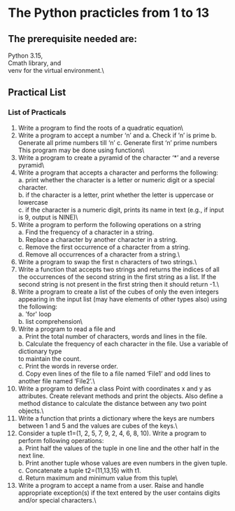 # The Python practicles from 1 to 13
## The prerequisite needed are:
Python 3.15,\
Cmath library, and\
venv for the virtual environment.\
## Practical List
### List of Practicals
1. Write a program to find the roots of a quadratic equation\
2. Write a program to accept a number ‘n’ and a. Check if ’n’ is prime b. Generate all prime
numbers till ‘n’ c. Generate first ‘n’ prime numbers This program may be done using functions\
3. Write a program to create a pyramid of the character ‘*’ and a reverse pyramid\
4. Write a program that accepts a character and performs the following:\
a. print whether the character is a letter or numeric digit or a special character.\
b. if the character is a letter, print whether the letter is uppercase or lowercase\
c. if the character is a numeric digit, prints its name in text (e.g., if input is 9, output is
NINE)\
5. Write a program to perform the following operations on a string\
a. Find the frequency of a character in a string.\
b. Replace a character by another character in a string.\
c. Remove the first occurrence of a character from a string.\
d. Remove all occurrences of a character from a string.\
6. Write a program to swap the first n characters of two strings.\
7. Write a function that accepts two strings and returns the indices of all the occurrences of the
second string in the first string as a list. If the second string is not present in the first string then
it should return -1.\
8. Write a program to create a list of the cubes of only the even integers appearing in the input
list (may have elements of other types also) using the following:\
a. 'for' loop\
b. list comprehension\
9. Write a program to read a file and\
a. Print the total number of characters, words and lines in the file.\
b. Calculate the frequency of each character in the file. Use a variable of dictionary type\
to maintain the count.\
c. Print the words in reverse order.\
d. Copy even lines of the file to a file named ‘File1’ and odd lines to another file named
‘File2’.\
10. Write a program to define a class Point with coordinates x and y as attributes. Create
relevant methods and print the objects. Also define a method distance to calculate the distance
between any two point objects.\
11. Write a function that prints a dictionary where the keys are numbers between 1 and 5 and
the values are cubes of the keys.\
12. Consider a tuple t1=(1, 2, 5, 7, 9, 2, 4, 6, 8, 10). Write a program to perform following
operations:\
a. Print half the values of the tuple in one line and the other half in the next line.\
b. Print another tuple whose values are even numbers in the given tuple.\
c. Concatenate a tuple t2=(11,13,15) with t1.\
d. Return maximum and minimum value from this tuple\
13. Write a program to accept a name from a user. Raise and handle appropriate exception(s) if
the text entered by the user contains digits and/or special characters.\
